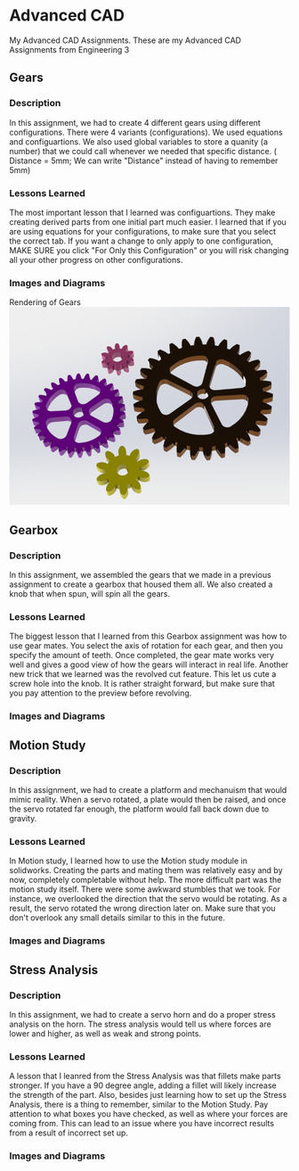 # Advanced CAD
   My Advanced CAD Assignments.
   These are my Advanced CAD Assignments from Engineering 3
 
 
 
 
 
 
 
 
 
 ## Gears
 
 ### Description
In this assignment, we had to create 4 different gears using different configurations. There were 4 variants (configurations). We used equations and configuartions. We also used global variables to store a quanity (a number) that we could call whenever we needed that specific distance. ( Distance = 5mm;  We can write "Distance" instead of having to remember 5mm)
 
 ### Lessons Learned
The most important lesson that I learned was configuartions. They make creating derived parts from one initial part much easier. I learned that if you are using equations for your configurations, to make sure that you select the correct tab. If you want a change to only apply to one configuration, MAKE SURE you click "For Only this Configuration" or you will risk changing all your other progress on other configurations. 
  
 ### Images and Diagrams
 Rendering of Gears
 <img src="media1/GearsProof.PNG" width="512">
 
 
 
 
 
 
 
 
  ## Gearbox
 
 ### Description
In this assignment, we assembled the gears that we made in a previous assignment to create a gearbox that housed them all. We also created a knob that when spun, will spin all the gears.
 
 ### Lessons Learned
The biggest lesson that I learned from this Gearbox assignment was how to use gear mates. You select the axis of rotation for each gear, and then you specify the amount of teeth. Once completed, the gear mate works very well and gives a good view of how the gears will interact in real life. Another new trick that we learned was the revolved cut feature. This let us cute a screw hole into the knob. It is rather straight forward, but make sure that you pay attention to the preview before revolving. 
  
 ### Images and Diagrams










 ## Motion Study
 
 ### Description
In this assignment, we had to create a platform and mechanuism that would mimic reality. When a servo rotated, a plate would then be raised, and once the servo rotated far enough, the platform would fall back down due to gravity. 

 
 ### Lessons Learned
 In Motion study, I learned how to use the Motion study module in solidworks. Creating the parts and mating them was relatively easy and by now, completely completable without help. The more difficult part was the motion study itself. There were some awkward stumbles that we took. For instance, we overlooked the direction that the servo would be rotating. As a result, the servo rotated the wrong direction later on. Make sure that you don't overlook any small details similar to this in the future.

  
 ### Images and Diagrams





 ## Stress Analysis
 
 ### Description
In this assignment, we had to create a servo horn and do a proper stress analysis on the horn. The stress analysis would tell us where forces are lower and higher, as well as weak and strong points.
 
 ### Lessons Learned
 
 A lesson that I leanred from the Stress Analysis was that fillets make parts stronger. If you have a 90 degree angle, adding a fillet will likely increase the strength of the part. Also, besides just learning how to set up the Stress Analysis, there is a thing to remember, similar to the Motion Study. Pay attention to what boxes you have checked, as well as where your forces are coming from. This can lead to an issue where you have incorrect results from a result of incorrect set up. 

 ### Images and Diagrams






   
